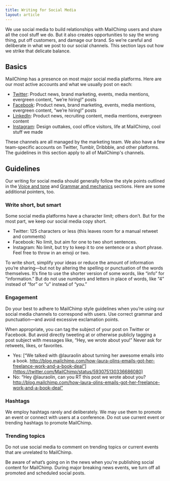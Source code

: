 ```yaml
---
title: Writing for Social Media
layout: article
---
```


We use social media to build relationships with MailChimp users and share all the cool stuff we do. But it also creates opportunities to say the wrong thing, put off customers, and damage our brand. So we’re careful and deliberate in what we post to our social channels. This section lays out how we strike that delicate balance.

## Basics

MailChimp has a presence on most major social media platforms. Here are our most active accounts and what we usually post on each:

- [Twitter](http://twitter.com/mailchimp): Product news, brand marketing, events, media mentions, evergreen content, “we’re hiring!” posts
- [Facebook](http://facebook.com/mailchimp): Product news, brand marketing, events, media mentions, evergreen content,  “we’re hiring!” posts
- [LinkedIn](http://linkedin.com/company/mailchimp): Product news, recruiting content, media mentions, evergreen content
- [Instagram](http://instagram.com/mailchimp): Design outtakes, cool office visitors, life at MailChimp, cool stuff we made

These channels are all managed by the marketing team. We also have a few team-specific accounts on Twitter, Tumblr, Dribbble, and other platforms. The guidelines in this section apply to all of MailChimp's channels.

## Guidelines

Our writing for social media should generally follow the style points outlined in the [Voice and tone](/voice-and-tone) and [Grammar and mechanics](/grammar-and-mechanics) sections. Here are some additional pointers, too. 

### Write short, but smart

Some social media platforms have a character limit; others don’t. But for the most part, we keep our social media copy short.

- Twitter: 125 characters or less (this leaves room for a manual retweet and comments)
- Facebook: No limit, but aim for one to two short sentences.
- Instagram: No limit, but try to keep it to one sentence or a short phrase. Feel free to throw in an emoji or two.

To write short, simplify your ideas or reduce the amount of information you’re sharing—but not by altering the spelling or punctuation of the words themselves. It’s fine to use the shorter version of some words, like “info” for “information.” But do not use numbers and letters in place of words, like “4” instead of “for” or “u” instead of “you.”

### Engagement

Do your best to adhere to MailChimp style guidelines when you’re using our social media channels to correspond with users. Use correct grammar and punctuation—and avoid excessive exclamation points.

When appropriate, you can tag the subject of your post on Twitter or Facebook. But avoid directly tweeting at or otherwise publicly tagging a post subject with messages like, “Hey, we wrote about you!” Never ask for retweets, likes, or favorites.

- Yes: [“We talked with @lauraolin about turning her awesome emails into a book. http://blog.mailchimp.com/how-laura-olins-emails-got-her-freelance-work-and-a-book-deal”](https://twitter.com/MailChimp/status/593075130336686080)
- No: “Hey @lauraolin, can you RT this post we wrote about you? http://blog.mailchimp.com/how-laura-olins-emails-got-her-freelance-work-and-a-book-deal”

### Hashtags

We employ hashtags rarely and deliberately. We may use them to promote an event or connect with users at a conference. Do not use current event or trending hashtags to promote MailChimp.

### Trending topics

Do not use social media to comment on trending topics or current events that are unrelated to MailChimp.

Be aware of what’s going on in the news when you're publishing social content for MailChimp. During major breaking news events, we turn off all promoted and scheduled social posts.
